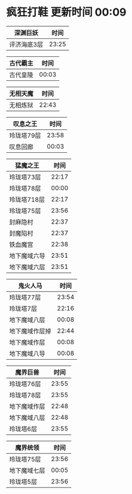 # 疯狂打鞋 更新时间 00:09

| 深渊巨妖   | 时间    |
|--------|-------|
| 评济海底3层 | 23:25 |

| 古代霸主   | 时间    |
|--------|-------|
| 古代皇陵 | 00:03 |

| 无相天魔   | 时间    |
|--------|-------|
| 无相炼狱 | 22:43 |

| 叹息之王   | 时间    |
|--------|-------|
| 玲珑塔79层 | 23:58 |
| 叹息回廊 | 00:03 |

| 猛魔之王   | 时间    |
|--------|-------|
| 玲珑塔73层 | 22:17 |
| 玲珑塔78层 | 00:00 |
| 玲珑塔718层 | 22:17 |
| 玲珑塔75层 | 23:56 |
| 封麻隐村 | 22:37 |
| 封魔陷村 | 22:37 |
| 铁血魔宫 | 22:38 |
| 地下魔域六导 | 23:51 |
| 地下魔域六层 | 23:51 |

| 鬼火人马   | 时间    |
|--------|-------|
| 玲珑塔77层 | 23:54 |
| 玲珑塔7层 | 22:16 |
| 地下魔域八层 | 00:08 |
| 地下魔域作层掉 | 22:44 |
| 地下魔域作层 | 00:08 |
| 地下魔域八导 | 00:08 |

| 魔界巨兽   | 时间    |
|--------|-------|
| 玲珑塔76层 | 23:55 |
| 玲珑塔78层 | 23:55 |
| 地下魔域作层 | 22:48 |
| 地下魔域八层 | 22:48 |
| 玲珑塔6层 | 23:55 |

| 魔界统领   | 时间    |
|--------|-------|
| 玲珑塔75层 | 23:56 |
| 地下魔域七层 | 00:05 |
| 玲珑塔5层 | 23:56 |